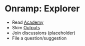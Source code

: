 # Onramp: Explorer

- Read [Academy](../academy/genesis.md)
- Skim [Outputs](../outputs/index.md)
- Join discussions (placeholder)
- File a question/suggestion
